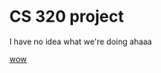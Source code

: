 # CS 320 project
I have no idea what we're doing ahaaa

[wow](https://www.youtube.com/watch?v=dQw4w9WgXcQ)
